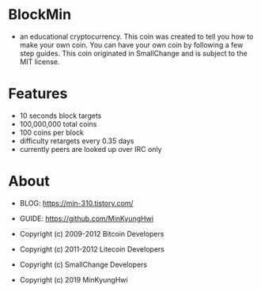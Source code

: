 # BlockMin
- an educational cryptocurrency. This coin was created to tell you how to make your own coin. You can have your own coin by following a few step guides. This coin originated in SmallChange and is subject to the MIT license.

# Features
- 10 seconds block targets
- 100,000,000 total coins
- 100 coins per block
- difficulty retargets every 0.35 days
- currently peers are looked up over IRC only

# About
- BLOG: https://min-310.tistory.com/
- GUIDE: https://github.com/MinKyungHwi

- Copyright (c) 2009-2012 Bitcoin Developers
- Copyright (c) 2011-2012 Litecoin Developers
- Copyright (c) SmallChange Developers
- Copyright (c) 2019 MinKyungHwi
